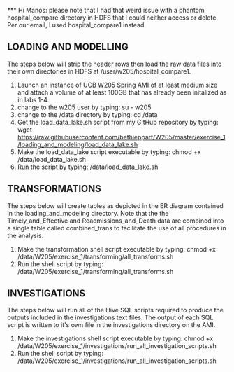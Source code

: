 *** Hi Manos: please note that I had that weird issue with a phantom hospital_compare directory in HDFS that I could neither access or delete. Per our email, I used hospital_compare1 instead. 

LOADING AND MODELLING
---------------------
The steps below will strip the header rows then load the raw data files into their own directories in HDFS at /user/w205/hospital_compare1.

1. Launch an instance of UCB W205 Spring AMI of at least medium size and attach a volume of at least 100GB that has already been         initalized as in labs 1-4.
2. change to the w205 user by typing: su - w205
3. change to the /data directory by typing: cd /data
4. Get the load_data_lake.sh script from my GitHub repository by typing:
	 wget https://raw.githubusercontent.com/bethieppart/W205/master/exercise_1/loading_and_modeling/load_data_lake.sh
5. Make the load_data_lake script executable by typing: chmod +x /data/load_data_lake.sh
6. Run the script by typing: /data/load_data_lake.sh

TRANSFORMATIONS
----------------
The steps below will create tables as depicted in the ER diagram contained in the loading_and_modeling directory. Note that the the Timely_and_Effective and Readmissions_and_Death data are combined into a single table called combined_trans to facilitate the use of all procedures in the analysis. 

1. Make the transformation shell script executable by typing: chmod +x /data/W205/exercise_1/transforming/all_transforms.sh
2. Run the shell script by typing: /data/W205/exercise_1/transforming/all_transforms.sh

INVESTIGATIONS
--------------
The steps below will run all of the Hive SQL scripts required to produce the outputs included in the investigations text files. The output of each SQL script is written to it's own file in the investigations directory on the AMI.

1. Make the investigations shell script executable by typing: 
   chmod +x /data/W205/exercise_1/investigations/run_all_investigation_scripts.sh
2. Run the shell script by typing: /data/W205/exercise_1/investigations/run_all_investigation_scripts.sh

